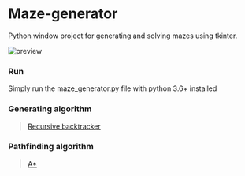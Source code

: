 # Maze-generator
Python window project for generating and solving mazes using tkinter.

![preview](https://media.giphy.com/media/j3VFOgKCJCs32e9qR4/giphy.gif)

### Run
Simply run the maze_generator.py file with python 3.6+ installed

### Generating algorithm
>[Recursive backtracker](https://en.wikipedia.org/wiki/Maze_generation_algorithm)

### Pathfinding algorithm
>[A*](https://en.wikipedia.org/wiki/A*_search_algorithm)
